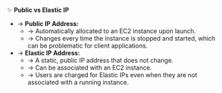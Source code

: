 ✨ **Public vs Elastic IP**
- → **Public IP Address:**
    - → Automatically allocated to an EC2 instance upon launch.
    - → Changes every time the instance is stopped and started, which can be problematic for client applications.
- → **Elastic IP Address:**
    - → A static, public IP address that does not change.
    - → Can be associated with an EC2 instance.
    - → Users are charged for Elastic IPs even when they are not associated with a running instance.